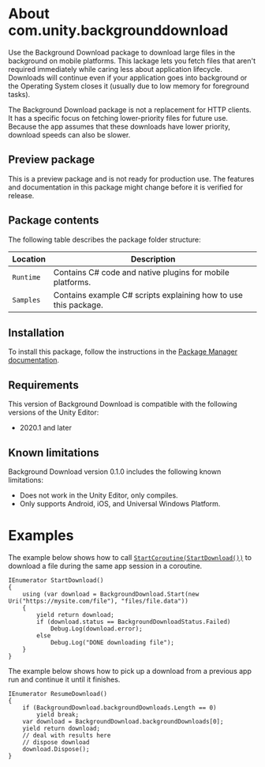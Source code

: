 # About com.unity.backgrounddownload

Use the Background Download package to download large files in the background on mobile platforms. This lackage lets you fetch files that aren't required immediately while caring less about application lifecycle. Downloads will continue even if your application goes into background or the Operating System closes it (usually due to low memory for foreground tasks).

The Background Download package is not a replacement for HTTP clients. It has a specific focus on fetching lower-priority files for future use. Because the app assumes that these downloads have lower priority, download speeds can also be slower.


## Preview package
This is a preview package and is not ready for production use. The features and documentation in this package might change before it is verified for release.


## Package contents

The following table describes the package folder structure:

|**Location**|**Description**|
|---|---|
|`Runtime`|Contains C# code and native plugins for mobile platforms.|
|`Samples`|Contains example C# scripts explaining how to use this package.|

<a name="Installation"></a>

## Installation

To install this package, follow the instructions in the [Package Manager documentation](https://docs.unity3d.com/Manual/upm-ui-install.html).


## Requirements

This version of Background Download is compatible with the following versions of the Unity Editor:

* 2020.1 and later


## Known limitations

Background Download version 0.1.0 includes the following known limitations:

* Does not work in the Unity Editor, only compiles.
* Only supports Android, iOS, and Universal Windows Platform.

# Examples

The example below shows how to call [`StartCoroutine(StartDownload())`](https://docs.unity3d.com/ScriptReference/MonoBehaviour.StartCoroutine.html) to download a file during the same app session in a coroutine.

```
IEnumerator StartDownload()
{
    using (var download = BackgroundDownload.Start(new Uri("https://mysite.com/file"), "files/file.data"))
    {
        yield return download;
        if (download.status == BackgroundDownloadStatus.Failed)
            Debug.Log(download.error);
        else
            Debug.Log("DONE downloading file");
    }
}
```

The example below shows how to pick up a download from a previous app run and continue it until it finishes.

```
IEnumerator ResumeDownload()
{
    if (BackgroundDownload.backgroundDownloads.Length == 0)
        yield break;
    var download = BackgroundDownload.backgroundDownloads[0];
    yield return download;
    // deal with results here
    // dispose download
    download.Dispose();
}
```
